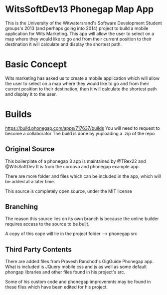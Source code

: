 WitsSoftDev13 Phonegap Map App
==============================

This is the University of the Witwatersrand's Software Development Student groups's 2013 (and perhaps going into 2014) 
project to build a mobile application for Wits Marketing. 
This app will allow the user to select on a map where they would like to go and from their current position to their 
destination it will calculate and display the shortest path.

Basic Concept
=============

Wits marketing has asked us to create a mobile application which 
will allow the user to select on a map where they would 
like to go and from their current position to their destination, 
then it will calculate the shortest path and display it to the user.

Builds
======
https://build.phonegap.com/apps/717637/builds
You will need to request to become a collaborator
The build is done by yuploading a .zip of the repo

Original Source
--------------

This boilerplate of a phonegap 3 app is maintained by @TRex22 and @WitsSoftDev
It is from the cordova and phonegap example app.

There are more folder and files which can be included in the app, which will
be added at a later time.

This source is completely open source, under the MIT license

Branching
---------

The reason this source lies on its own branch is because the online builder requires access to
the source to be built.

A copy of this cope will lie in the project folder --> phonegap src

Third Party Contents
--------------------

There are added files from Pravesh Ranchod's GigGuide Phonegap app.
What is included is JQuery mobile css and js as well as some default phongap
libraries and other files found in his project's src.

Some of his custom code and phonegap improvemnts may be found in these files
which have been edited for his project.

